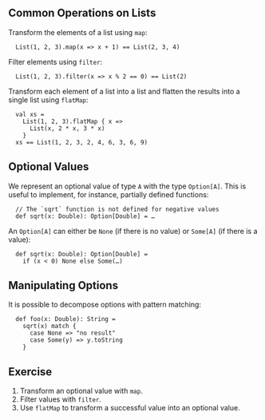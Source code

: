 
## Common Operations on Lists

Transform the elements of a list using `map`:

      List(1, 2, 3).map(x => x + 1) == List(2, 3, 4)

Filter elements using `filter`:

      List(1, 2, 3).filter(x => x % 2 == 0) == List(2)

Transform each element of a list into a list and flatten the
results into a single list using `flatMap`:

      val xs =
        List(1, 2, 3).flatMap { x =>
          List(x, 2 * x, 3 * x)
        }
      xs == List(1, 2, 3, 2, 4, 6, 3, 6, 9)

## Optional Values

We represent an optional value of type `A` with the type `Option[A]`.
This is useful to implement, for instance, partially defined
functions:

      // The `sqrt` function is not defined for negative values
      def sqrt(x: Double): Option[Double] = …

An `Option[A]` can either be `None` (if there is no value) or `Some[A]`
(if there is a value):

      def sqrt(x: Double): Option[Double] =
        if (x < 0) None else Some(…)

## Manipulating Options

It is possible to decompose options with pattern matching:

      def foo(x: Double): String =
        sqrt(x) match {
          case None => "no result"
          case Some(y) => y.toString
        }

## Exercise

1. Transform an optional value with `map`.
2. Filter values with `filter`.
3. Use `flatMap` to transform a successful value into an optional value.
